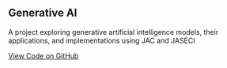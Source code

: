 ## Generative AI
A project exploring generative artificial intelligence models, their applications, and implementations using JAC and JASECI

[View Code on GitHub](https://github.com/BonneyBoja/Generative-AI)
